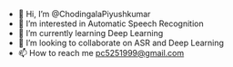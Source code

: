 - 👋 Hi, I’m @ChodingalaPiyushkumar
- 👀 I’m interested in Automatic Speech Recognition
- 🌱 I’m currently learning Deep Learning
- 💞️ I’m looking to collaborate on ASR and Deep Learning
- 📫 How to reach me pc5251999@gmail.com

<!---
ChodingalaPiyushkumar/ChodingalaPiyushkumar is a ✨ special ✨ repository because its `README.md` (this file) appears on your GitHub profile.
You can click the Preview link to take a look at your changes.
--->
